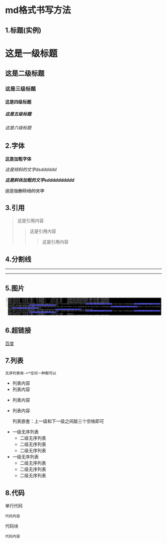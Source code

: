 # md格式书写方法
## 1.标题(实例)

# 这是一级标题
## 这是二级标题
### 这是三级标题
#### 这是四级标题
##### 这是五级标题
###### 这是六级标题

## 2.字体

**这是加粗字体**


*这是倾斜的文字dsdddddd*
   
***这是斜体加粗的文字sdddddddddd***

~~这是加删除线的文字~~

## 3.引用

>这是引用内容
>>这是引用内容
>>>这是引用内容

## 4.分割线
---
***

## 5.图片

![](./img/demo.png)

## 6.超链接
[百度](http://www.baidu.com)

## 7.列表
    无序列表用-+*任何一种都可以
 
- 列表内容
- 列表内容
+ 列表内容
* 列表内容


    列表嵌套：上一级和下一级之间敲三个空格即可

- 一级无序列表
   - 二级无序列表
   - 二级无序列表
   - 二级无序列表
- 一级无序列表
   - 二级无序列表
   - 二级无序列表
   - 二级无序列表
## 8.代码

单行代码

`代码内容`

代码块

```
代码内容
```


























   
   
